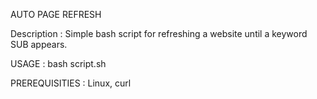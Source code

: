 AUTO PAGE REFRESH

Description : Simple bash script for refreshing a website until a keyword SUB appears.

USAGE : bash script.sh

PREREQUISITIES : Linux, curl
